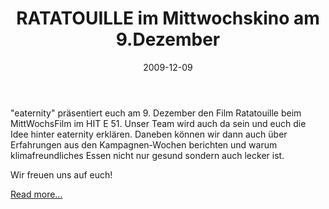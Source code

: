 ﻿---
layout: blog-post
category: blog
date: 2009-12-09

image: http://placehold.it/452x150
title: RATATOUILLE im Mittwochskino am 9.Dezember 
blog-image: 

media:  


tags:
 - Mittwochskino
 - Ratatouille
 - Partner

partner:
 - ETH
--- 

"eaternity" präsentiert euch am 9. Dezember den Film Ratatouille beim MittWochsFilm im HIT E 51. Unser Team wird auch da sein und euch die Idee hinter eaternity erklären. Daneben können wir dann auch über Erfahrungen aus den Kampagnen-Wochen berichten und warum klimafreundliches Essen nicht nur gesund sondern auch lecker ist.

Wir freuen uns auf euch!

[Read more...][1]

[1]: http://www.eaternity.ethz.ch/blog/mittwochskino-zeigen-ratatouille-am-9.dezember.html

